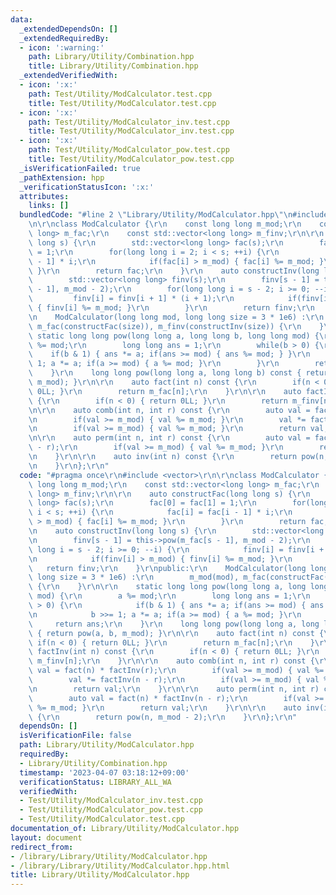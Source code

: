 ```yaml
---
data:
  _extendedDependsOn: []
  _extendedRequiredBy:
  - icon: ':warning:'
    path: Library/Utility/Combination.hpp
    title: Library/Utility/Combination.hpp
  _extendedVerifiedWith:
  - icon: ':x:'
    path: Test/Utility/ModCalculator.test.cpp
    title: Test/Utility/ModCalculator.test.cpp
  - icon: ':x:'
    path: Test/Utility/ModCalculator_inv.test.cpp
    title: Test/Utility/ModCalculator_inv.test.cpp
  - icon: ':x:'
    path: Test/Utility/ModCalculator_pow.test.cpp
    title: Test/Utility/ModCalculator_pow.test.cpp
  _isVerificationFailed: true
  _pathExtension: hpp
  _verificationStatusIcon: ':x:'
  attributes:
    links: []
  bundledCode: "#line 2 \"Library/Utility/ModCalculator.hpp\"\n#include <vector>\r\
    \n\r\nclass ModCalculator {\r\n    const long long m_mod;\r\n    const std::vector<long\
    \ long> m_fac;\r\n    const std::vector<long long> m_finv;\r\n\r\n    auto constructFac(long\
    \ long s) {\r\n        std::vector<long long> fac(s);\r\n        fac[0] = fac[1]\
    \ = 1;\r\n        for(long long i = 2; i < s; ++i) {\r\n            fac[i] = fac[i\
    \ - 1] * i;\r\n            if(fac[i] > m_mod) { fac[i] %= m_mod; }\r\n       \
    \ }\r\n        return fac;\r\n    }\r\n    auto constructInv(long long s) {\r\n\
    \        std::vector<long long> finv(s);\r\n        finv[s - 1] = this->pow(m_fac[s\
    \ - 1], m_mod - 2);\r\n        for(long long i = s - 2; i >= 0; --i) {\r\n   \
    \         finv[i] = finv[i + 1] * (i + 1);\r\n            if(finv[i] > m_mod)\
    \ { finv[i] %= m_mod; }\r\n        }\r\n        return finv;\r\n    }\r\npublic:\r\
    \n    ModCalculator(long long mod, long long size = 3 * 1e6) :\r\n        m_mod(mod),\
    \ m_fac(constructFac(size)), m_finv(constructInv(size)) {\r\n    }\r\n\r\n   \
    \ static long long pow(long long a, long long b, long long mod) {\r\n        a\
    \ %= mod;\r\n        long long ans = 1;\r\n        while(b > 0) {\r\n        \
    \    if(b & 1) { ans *= a; if(ans >= mod) { ans %= mod; } }\r\n            b >>=\
    \ 1; a *= a; if(a >= mod) { a %= mod; }\r\n        }\r\n        return ans;\r\n\
    \    }\r\n    long long pow(long long a, long long b) const { return pow(a, b,\
    \ m_mod); }\r\n\r\n    auto fact(int n) const {\r\n        if(n < 0) { return\
    \ 0LL; }\r\n        return m_fac[n];\r\n    }\r\n\r\n    auto factInv(int n) const\
    \ {\r\n        if(n < 0) { return 0LL; }\r\n        return m_finv[n];\r\n    }\r\
    \n\r\n    auto comb(int n, int r) const {\r\n        auto val = fact(n) * factInv(r);\r\
    \n        if(val >= m_mod) { val %= m_mod; }\r\n        val *= factInv(n - r);\r\
    \n        if(val >= m_mod) { val %= m_mod; }\r\n        return val;\r\n    }\r\
    \n\r\n    auto perm(int n, int r) const {\r\n        auto val = fact(n) * factInv(n\
    \ - r);\r\n        if(val >= m_mod) { val %= m_mod; }\r\n        return val;\r\
    \n    }\r\n\r\n    auto inv(int n) const {\r\n        return pow(n, m_mod - 2);\r\
    \n    }\r\n};\r\n"
  code: "#pragma once\r\n#include <vector>\r\n\r\nclass ModCalculator {\r\n    const\
    \ long long m_mod;\r\n    const std::vector<long long> m_fac;\r\n    const std::vector<long\
    \ long> m_finv;\r\n\r\n    auto constructFac(long long s) {\r\n        std::vector<long\
    \ long> fac(s);\r\n        fac[0] = fac[1] = 1;\r\n        for(long long i = 2;\
    \ i < s; ++i) {\r\n            fac[i] = fac[i - 1] * i;\r\n            if(fac[i]\
    \ > m_mod) { fac[i] %= m_mod; }\r\n        }\r\n        return fac;\r\n    }\r\
    \n    auto constructInv(long long s) {\r\n        std::vector<long long> finv(s);\r\
    \n        finv[s - 1] = this->pow(m_fac[s - 1], m_mod - 2);\r\n        for(long\
    \ long i = s - 2; i >= 0; --i) {\r\n            finv[i] = finv[i + 1] * (i + 1);\r\
    \n            if(finv[i] > m_mod) { finv[i] %= m_mod; }\r\n        }\r\n     \
    \   return finv;\r\n    }\r\npublic:\r\n    ModCalculator(long long mod, long\
    \ long size = 3 * 1e6) :\r\n        m_mod(mod), m_fac(constructFac(size)), m_finv(constructInv(size))\
    \ {\r\n    }\r\n\r\n    static long long pow(long long a, long long b, long long\
    \ mod) {\r\n        a %= mod;\r\n        long long ans = 1;\r\n        while(b\
    \ > 0) {\r\n            if(b & 1) { ans *= a; if(ans >= mod) { ans %= mod; } }\r\
    \n            b >>= 1; a *= a; if(a >= mod) { a %= mod; }\r\n        }\r\n   \
    \     return ans;\r\n    }\r\n    long long pow(long long a, long long b) const\
    \ { return pow(a, b, m_mod); }\r\n\r\n    auto fact(int n) const {\r\n       \
    \ if(n < 0) { return 0LL; }\r\n        return m_fac[n];\r\n    }\r\n\r\n    auto\
    \ factInv(int n) const {\r\n        if(n < 0) { return 0LL; }\r\n        return\
    \ m_finv[n];\r\n    }\r\n\r\n    auto comb(int n, int r) const {\r\n        auto\
    \ val = fact(n) * factInv(r);\r\n        if(val >= m_mod) { val %= m_mod; }\r\n\
    \        val *= factInv(n - r);\r\n        if(val >= m_mod) { val %= m_mod; }\r\
    \n        return val;\r\n    }\r\n\r\n    auto perm(int n, int r) const {\r\n\
    \        auto val = fact(n) * factInv(n - r);\r\n        if(val >= m_mod) { val\
    \ %= m_mod; }\r\n        return val;\r\n    }\r\n\r\n    auto inv(int n) const\
    \ {\r\n        return pow(n, m_mod - 2);\r\n    }\r\n};\r\n"
  dependsOn: []
  isVerificationFile: false
  path: Library/Utility/ModCalculator.hpp
  requiredBy:
  - Library/Utility/Combination.hpp
  timestamp: '2023-04-07 03:18:12+09:00'
  verificationStatus: LIBRARY_ALL_WA
  verifiedWith:
  - Test/Utility/ModCalculator_inv.test.cpp
  - Test/Utility/ModCalculator_pow.test.cpp
  - Test/Utility/ModCalculator.test.cpp
documentation_of: Library/Utility/ModCalculator.hpp
layout: document
redirect_from:
- /library/Library/Utility/ModCalculator.hpp
- /library/Library/Utility/ModCalculator.hpp.html
title: Library/Utility/ModCalculator.hpp
---
```

